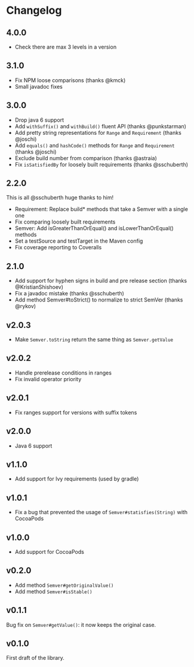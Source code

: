 # Changelog

## 4.0.0
- Check there are max 3 levels in a version

## 3.1.0

- Fix NPM loose comparisons (thanks @kmck)
- Small javadoc fixes

## 3.0.0

- Drop java 6 support
- Add `withSuffix()` and `withBuild()` fluent API (thanks @punkstarman)
- Add pretty string representations for `Range` and `Requirement` (thanks @joschi)
- Add `equals()` and `hashCode()` methods for `Range` and `Requirement` (thanks @joschi)
- Exclude build number from comparison (thanks @astraia)
- Fix `isSatisfiedBy` for loosely built requirements (thanks @sschuberth)

## 2.2.0

This is all @sschuberth huge thanks to him!

- Requirement: Replace build\* methods that take a Semver with a single one
- Fix comparing loosely built requirements
- Semver: Add isGreaterThanOrEqual() and isLowerThanOrEqual() methods
- Set a testSource and testTarget in the Maven config
- Fix coverage reporting to Coveralls

## 2.1.0

- Add support for hyphen signs in build and pre release section (thanks @KristianShishoev)
- Fix a javadoc mistake (thanks @sschuberth)
- Add method Semver#toStrict() to normalize to strict SemVer (thanks @rykov)

## v2.0.3

- Make `Semver.toString` return the same thing as `Semver.getValue`

## v2.0.2

- Handle prerelease conditions in ranges
- Fix invalid operator priority

## v2.0.1

- Fix ranges support for versions with suffix tokens

## v2.0.0

- Java 6 support

## v1.1.0

- Add support for Ivy requirements (used by gradle)

## v1.0.1

- Fix a bug that prevented the usage of `Semver#statisfies(String)` with CocoaPods

## v1.0.0

- Add support for CocoaPods

## v0.2.0

- Add method `Semver#getOriginalValue()`
- Add method `Semver#isStable()`

## v0.1.1

Bug fix on `Semver#getValue()`: it now keeps the original case.

## v0.1.0

First draft of the library.
